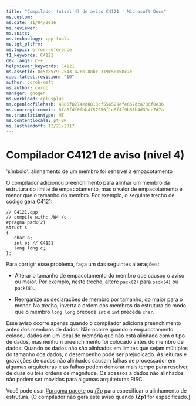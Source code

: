```yaml
---
title: "Compilador (nível 4) de aviso C4121 | Microsoft Docs"
ms.custom: 
ms.date: 11/04/2016
ms.reviewer: 
ms.suite: 
ms.technology: cpp-tools
ms.tgt_pltfrm: 
ms.topic: error-reference
f1_keywords: C4121
dev_langs: C++
helpviewer_keywords: C4121
ms.assetid: 8c5b85c9-2543-426b-88bc-319c50158c7e
caps.latest.revision: "10"
author: corob-msft
ms.author: corob
manager: ghogen
ms.workload: cplusplus
ms.openlocfilehash: 4886f8274ed8813cf556529efe657dca786f0e36
ms.sourcegitcommit: 8fa8fdf0fbb4f57950f1e8f4f9b81b4d39ec7d7a
ms.translationtype: MT
ms.contentlocale: pt-BR
ms.lasthandoff: 12/21/2017
---
```

# <a name="compiler-warning-level-4-c4121"></a>Compilador C4121 de aviso (nível 4)
'símbolo': alinhamento de um membro foi sensível a empacotamento  
  
 O compilador adicionou preenchimento para alinhar um membro da estrutura do limite de empacotamento, mas o valor de empacotamento é menor que o tamanho do membro. Por exemplo, o seguinte trecho de código gera C4121:  
  
```  
// C4121.cpp  
// compile with: /W4 /c  
#pragma pack(2)  
struct s  
{  
   char a;  
   int b; // C4121  
   long long c;  
};  
```  
  
 Para corrigir esse problema, faça um das seguintes alterações:  
  
-   Alterar o tamanho de empacotamento do membro que causou o aviso ou maior. Por exemplo, neste trecho, altere `pack(2)` para `pack(4)` ou `pack(8)`.  
  
-   Reorganize as declarações de membro por tamanho, do maior para o menor. No trecho, inverta a ordem dos membros da estrutura de modo que o membro `long long` preceda `int` e `int` preceda `char`.  
  
 Esse aviso ocorre apenas quando o compilador adiciona preenchimento antes dos membros de dados. Não ocorre quando o empacotamento colocou dados em um local de memória que não está alinhado com o tipo de dados, mas nenhum preenchimento foi colocado antes do membro de dados. Quando os dados não são alinhados em limites que sejam múltiplos do tamanho dos dados, o desempenho pode ser prejudicado. As leituras e gravações de dados não alinhados causam falhas de processador em algumas arquiteturas e as falhas podem demorar mais tempo para resolver, de duas ou três ordens de magnitude. Os acessos a dados não alinhados não podem ser movidos para algumas arquiteturas RISC.  
  
 Você pode usar [#pragma pacote](../../preprocessor/pack.md) ou [/Zp](../../build/reference/zp-struct-member-alignment.md) para especificar o alinhamento de estrutura. (O compilador não gera este aviso quando **/Zp1** for especificado.)